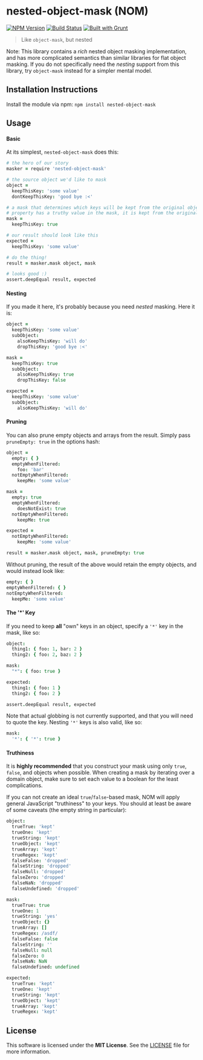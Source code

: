 # nested-object-mask (NOM)
[![NPM Version](https://badge.fury.io/js/nested-object-mask.png)](https://npmjs.org/package/nested-object-mask)
[![Build Status](https://secure.travis-ci.org/bkconrad/node-nested-object-mask.png)](http://travis-ci.org/bkconrad/node-nested-object-mask)
[![Built with Grunt](https://cdn.gruntjs.com/builtwith.png)](http://gruntjs.com)

> Like `object-mask`, but nested

Note: This library contains a *rich* nested object masking implementation, and
has more complicated semantics than similar libraries for flat object masking.
If you do not specifically need the *nesting* support from this library, try
`object-mask` instead for a simpler mental model.

## Installation Instructions

Install the module via npm: `npm install nested-object-mask`

## Usage

#### Basic
At its simplest, `nested-object-mask` does this:
```coffee
# the hero of our story
masker = require 'nested-object-mask'

# the source object we'd like to mask
object =
  keepThisKey: 'some value'
  dontKeepThisKey: 'good bye :<'

# a mask that determines which keys will be kept from the original object. if a
# property has a truthy value in the mask, it is kept from the original object
mask =
  keepThisKey: true

# our result should look like this
expected = 
  keepThisKey: 'some value'

# do the thing!
result = masker.mask object, mask

# looks good :)
assert.deepEqual result, expected
```

#### Nesting
If you made it here, it's probably because you need *nested* masking. Here it is:

```coffee
object =
  keepThisKey: 'some value'
  subObject:
    alsoKeepThisKey: 'will do'
    dropThisKey: 'good bye :<'

mask =
  keepThisKey: true
  subObject:
    alsoKeepThisKey: true
    dropThisKey: false

expected = 
  keepThisKey: 'some value'
  subObject:
    alsoKeepThisKey: 'will do'
```

#### Pruning
You can also prune empty objects and arrays from the result. Simply pass `pruneEmpty: true` in the options hash:

```coffee
object =
  empty: { }
  emptyWhenFiltered:
    foo: 'bar'
  notEmptyWhenFiltered:
    keepMe: 'some value'

mask =
  empty: true
  emptyWhenFiltered:
    doesNotExist: true
  notEmptyWhenFiltered:
    keepMe: true

expected =
  notEmptyWhenFiltered:
    keepMe: 'some value'

result = masker.mask object, mask, pruneEmpty: true
```

Without pruning, the result of the above would retain the empty objects, and would instead look like:
```coffee
empty: { }
emptyWhenFiltered: { }
notEmptyWhenFiltered:
  keepMe: 'some value'
```

#### The '*' Key
If you need to keep **all** "own" keys in an object, specify a `'*'` key in the
mask, like so:

```coffee
object:
  thing1: { foo: 1, bar: 2 }
  thing2: { foo: 2, baz: 2 }

mask:
  "*": { foo: true }

expected:
  thing1: { foo: 1 }
  thing2: { foo: 2 }

assert.deepEqual result, expected
```

Note that actual globbing is not currently supported, and that you will need to quote the key. Nesting `'*'` keys is also valid, like so:

```coffee
mask:
  '*': { '*': true }
```

#### Truthiness
It is **highly recommended** that you construct your mask using only `true`, `false`, and objects when possible. When creating a mask by iterating over a domain object, make sure to set each value to a boolean for the least complications.

If you can not create an ideal `true`/`false`-based mask, NOM will apply general JavaScript "truthiness" to your keys. You should at least be aware of some caveats (the empty string in particular):

```coffee
object:
  trueTrue: 'kept'
  trueOne: 'kept'
  trueString: 'kept'
  trueObject: 'kept'
  trueArray: 'kept'
  trueRegex: 'kept'
  falseFalse: 'dropped'
  falseString: 'dropped'
  falseNull: 'dropped'
  falseZero: 'dropped'
  falseNaN: 'dropped'
  falseUndefined: 'dropped'

mask:
  trueTrue: true
  trueOne: 1
  trueString: 'yes'
  trueObject: {}
  trueArray: []
  trueRegex: /asdf/
  falseFalse: false
  falseString: ''
  falseNull: null
  falseZero: 0
  falseNaN: NaN
  falseUndefined: undefined

expected:
  trueTrue: 'kept'
  trueOne: 'kept'
  trueString: 'kept'
  trueObject: 'kept'
  trueArray: 'kept'
  trueRegex: 'kept'
```

## License

This software is licensed under the **MIT License**. See the [LICENSE](LICENSE) file for more information.
